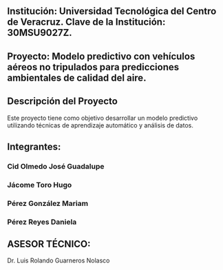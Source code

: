 ## Institución: Universidad Tecnológica del Centro de Veracruz. Clave de la Institución: 30MSU9027Z.

## Proyecto: Modelo predictivo con vehículos aéreos no tripulados para predicciones ambientales de calidad del aire.

## Descripción del Proyecto
Este proyecto tiene como objetivo desarrollar un modelo predictivo utilizando técnicas de aprendizaje automático y análisis de datos.

## Integrantes:
### Cid Olmedo José Guadalupe
### Jácome Toro Hugo
### Pérez González Mariam
### Pérez Reyes Daniela

## ASESOR TÉCNICO:
Dr. Luis Rolando Guarneros Nolasco
